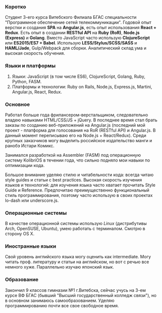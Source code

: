 ### Коротко ###
Студент 3-его курса Витебского Филиала БГАС специальности "Программное обеспечение сетей телекоммуникации". Годовой опыт верстки и создания **SPA** на **Angular.js**, есть опыт использования **React + Redux**. Есть опыт в создании **RESTful API** на **Ruby (RoR)**, **Node.js (Express)** и **Golang**. Вместо JavaScript часто использую **ClojureScript** или **ES2015/ES7 + Babel**. Использую **LESS/Stylus/SCSS/SASS** и **HAML/Jade**, Gulp/Webpack для сборки. Аналитический склад ума и высокая скорость обучения.

### Языки и платформы ###
1) Языки: JavaScript (в том числе ES6), ClojureScript, Golang, Ruby, Python, FASM.
2) Платформы и технологии: Ruby on Rails, Node.js, Express.js, Martini, Angular.js, React, Redux.

### Основное ###
Работал больше года фрилансером-верстальщиком, следовательно владею навыками HTML/CSS/JS + jQuery. В последнее время стал брать заказы по созданию веб-приложений на Angular.js (последний мой проект - платформа для голосования на RoR (RESTful API) и Angular.js. В данный момент переписываю его на Node.js + React/Redux). Среди крупных заказчиков могу выделить российское издательство манги и ранобэ Истари Комикс.

Занимался разработкой на Assembler (FASM) под операционную систему KolibriOS в течении года, что сильно подняло мои навыки по оптимизации кода.

Большое внимание уделяю стилю и читабельности кода: всегда читаю style guides и статьи с best practices. Высокая скорость изучения языков и технологий: для изучения языка часто хватает прочитать Style Guide и Reference. Предпочитаю преимущественно функциональный стиль программирования, поэтому часто использую в своих проектах lo-dash или underscore.js.

### Операционные системы ###
В качестве операционной системы использую *Linux* (дистрибутивы Arch, OpenSUSE, Ubuntu), умею работать с терминалом. Смотрю в сторону OS X.

### Иностранные языки ###
Свой уровень английского языка могу оценить как intermediate. Могу читать проф. литературу и статьи на английском, но вот с речью все немного хуже. Параллельно изучаю японский язык.

### Образование ###
Закончил 9 классов гимназии №1 г.Витебска, сейчас учусь на 3-ем курсе ВФ БГАС (бывший "Высший государственный колледж связи"), но в основном занимаюсь самообразованием. Уделяю программированию почти все свое свободное время.
